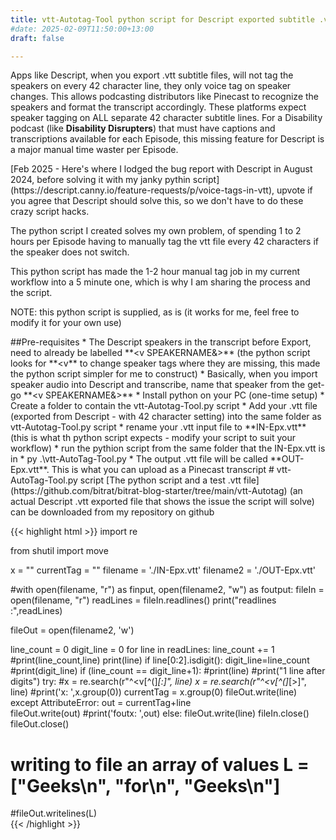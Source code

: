 ```yaml
---
title: vtt-Autotag-Tool python script for Descript exported subtitle .vtt files
#date: 2025-02-09T11:50:00+13:00
draft: false

---
```


Apps like Descript, when you export .vtt subtitle files, will not tag the speakers on every 42 character line, they only voice tag on speaker changes. This allows podcasting distributors like Pinecast to recognize the speakers and format the transcript accordingly. These platforms expect speaker tagging on ALL separate 42 character subtitle lines.
For a Disability podcast (like **Disability Disrupters**) that must have captions and transcriptions available for each Episode, this missing feature for Descript is a major manual time waster per Episode.
<p>[Feb 2025 - Here's where I lodged the bug report with Descript in August 2024, before solving it with my janky pythin script] (https://descript.canny.io/feature-requests/p/voice-tags-in-vtt), upvote if you agree that Descript should solve this, so we don't have to do these crazy script hacks.
<p>
The python script I created solves my own problem, of spending 1 to 2 hours per Episode having to manually tag the vtt file every 42 characters if the speaker does not switch.
<p>This python script has made the 1-2 hour manual tag job in my current workflow into a 5 minute one, which is why I am sharing the process and the script.
<p>
NOTE: this python script is supplied, as is (it works for me, feel free to modify it for your own use)
<p>
##Pre-requisites
* The Descript speakers in the transcript before Export, need to already be labelled **&lt;v SPEAKERNAME&&gt;**  (the python script looks for **&lt;v** to change speaker tags where they are missing, this made the python script simpler for me to construct)
	* Basically, when you import speaker audio into Descript and transcribe, name that speaker from the get-go **&lt;v SPEAKERNAME&&gt;**
* Install python on your PC (one-time setup)
* Create a folder to contain the vtt-Autotag-Tool.py script 
* Add your .vtt file (exported from Descript - with 42 character setting) into the same folder as vtt-Autotag-Tool.py script
	* rename your .vtt input file to **IN-Epx.vtt** (this is what th python script expects - modify your script to suit your workflow)
* run the pythion script from the same folder that the IN-Epx.vtt is in
	* py .\vtt-AutoTag-Tool.py
* The output .vtt file will be called **OUT-Epx.vtt**. This is what you can upload as a Pinecast transcript 
# vtt-AutoTag-Tool.py script
[The python script and a test .vtt file](https://github.com/bitrat/bitrat-blog-starter/tree/main/vtt-Autotag) (an actual Descript .vtt exported file that shows the issue the script will solve) can be downloaded from my repository on github

{{< highlight html >}}
import re

from shutil import move

x = ""
currentTag = "<v TestPerson>"
filename = './IN-Epx.vtt'
filename2 = './OUT-Epx.vtt'

#with open(filename, "r") as finput, open(filename2, "w") as foutput:
fileIn = open(filename, "r")
readLines = fileIn.readlines()
print("readlines :",readLines)

fileOut = open(filename2, 'w')

line_count = 0
digit_line = 0
for line in readLines:
    line_count += 1
    #print(line_count,line)
    print(line)
    if line[0:2].isdigit():
        digit_line=line_count
        #print(digit_line)
    if (line_count == digit_line+1):
        #print(line)
        #print("1 line after digits")
        try:
            #x = re.search(r"^\<v[^\(]*[:]", line)
            x = re.search(r"^\<v[^\(]*[>]", line)
            #print('x: ',x.group(0))
            currentTag = x.group(0)
            fileOut.write(line)
        except AttributeError:
            out = currentTag+line  
            fileOut.write(out)
            #print('foutx: ',out)
    else:
        fileOut.write(line)
fileIn.close()     
fileOut.close() 

# writing to file an array of values L = ["Geeks\n", "for\n", "Geeks\n"]
#fileOut.writelines(L)       
{{< /highlight >}}

